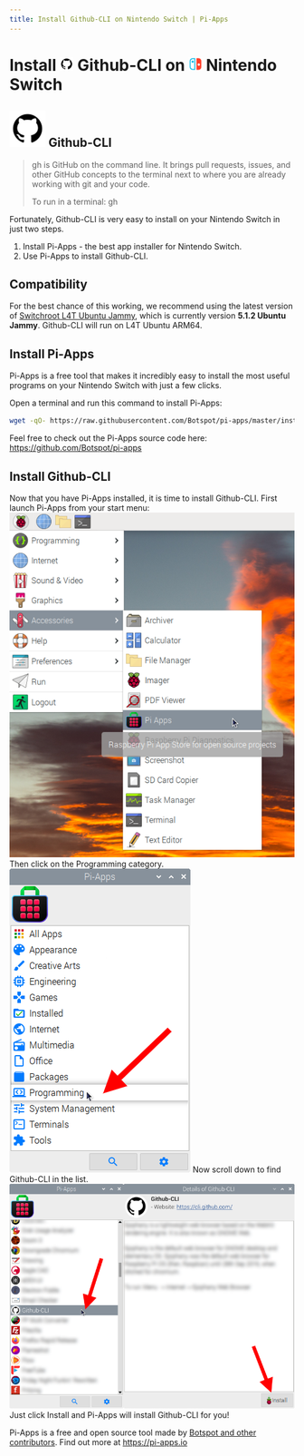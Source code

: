 ```yaml
---
title: Install Github-CLI on Nintendo Switch | Pi-Apps
---
```

<div class="simple-install-content content">

# Install <img src="/img/app-icons/Github-CLI/icon-64.png" height=24> Github-CLI on <img src=/img/other-icons/switch-icon.svg height=24> Nintendo Switch

## <img src="/img/app-icons/Github-CLI/icon-64.png"> Github-CLI
> gh is GitHub on the command line.
> It brings pull requests, issues, and other GitHub concepts to the terminal next to where you are already working with git and your code.
> 
> To run in a terminal: gh

Fortunately, Github-CLI is very easy to install on your Nintendo Switch in just two steps.
1. Install Pi-Apps - the best app installer for Nintendo Switch.
2. Use Pi-Apps to install Github-CLI.
</div>
<div class="simple-install-content content">

## Compatibility
For the best chance of this working, we recommend using the latest version of [Switchroot L4T Ubuntu Jammy](https://wiki.switchroot.org/wiki/linux/l4t-ubuntu-jammy-installation-guide), which is currently version **5.1.2 Ubuntu Jammy**.
Github-CLI will run on L4T Ubuntu ARM64.
</div>
<div class="simple-install-content content">

## Install Pi-Apps

Pi-Apps is a free tool that makes it incredibly easy to install the most useful programs on your Nintendo Switch with just a few clicks.

Open a terminal and run this command to install Pi-Apps:
```bash
wget -qO- https://raw.githubusercontent.com/Botspot/pi-apps/master/install | bash
```
Feel free to check out the Pi-Apps source code here: https://github.com/Botspot/pi-apps
</div>
<div class="simple-install-content content">

## Install Github-CLI

Now that you have Pi-Apps installed, it is time to install Github-CLI.
First launch Pi-Apps from your start menu:
<img src="/img/start-menu.png">
Then click on the Programming category.
<img src="/img/category-selections/Programming.png">
Now scroll down to find Github-CLI in the list.
<img src="/img/app-icons/Github-CLI/app-selection.png">
Just click Install and Pi-Apps will install Github-CLI for you!
</div>
<div class="simple-install-content content">

Pi-Apps is a free and open source tool made by [Botspot and other contributors](/about/#contributors). Find out more at https://pi-apps.io
</div>
